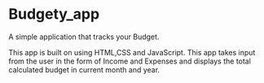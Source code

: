 # Budgety_app
A simple application that tracks your Budget.

This app is built on using HTML,CSS and JavaScript. This app takes input from the user in the form of Income and Expenses
and displays the total calculated budget in current month and year.
